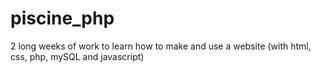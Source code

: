 # piscine_php
2 long weeks of work to learn how to make and use a website (with html, css, php, mySQL and javascript)
